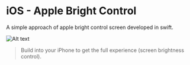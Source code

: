 # iOS - Apple Bright Control
A simple approach of apple bright control screen developed in swift.

![Alt text](https://i.imgur.com/iH0kLE1.png)

> Build into your iPhone to get the full experience (screen brightness control). 
